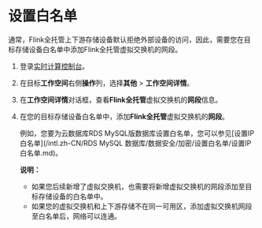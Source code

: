# 设置白名单

通常，Flink全托管上下游存储设备默认拒绝外部设备的访问，因此，需要您在目标存储设备白名单中添加Flink全托管虚拟交换机的网段。

1.  登录[实时计算控制台](https://realtime-compute.console.aliyun.com/console/cell?spm=a2c4g.11186623.2.16.1a8023a9J8TiPV)。

2.  在目标**工作空间**右侧**操作**列，选择**其他** \> **工作空间详情**。

3.  在**工作空间详情**对话框，查看**Flink全托管**虚拟交换机的**网段**信息。

4.  在您的目标存储设备白名单中，添加**Flink全托管**虚拟交换机的**网段**。

    例如，您要为云数据库RDS MySQL版数据库设置白名单，您可以参见[设置IP白名单](/intl.zh-CN/RDS MySQL 数据库/数据安全/加密/设置白名单/设置IP白名单.md)。

    **说明：**

    -   如果您后续新增了虚拟交换机，也需要将新增虚拟交换机的网段添加至目标存储设备的白名单中。
    -   如果您的虚拟交换机和上下游存储不在同一可用区，添加虚拟交换机网段至白名单后，网络可以连通。

